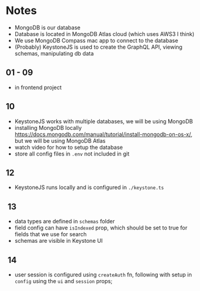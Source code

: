 # Notes

- MongoDB is our database
- Database is located in MongoDB Atlas cloud (which uses AWS3 I think)
- We use MongoDB Compass mac app to connect to the database
- (Probably) KeystoneJS is used to create the GraphQL API, viewing schemas, manipulating db data

## 01 - 09

- in frontend project

## 10

- KeystoneJS works with multiple databases, we will be using MongoDB
- installing MongoDB locally <https://docs.mongodb.com/manual/tutorial/install-mongodb-on-os-x/>, but we will be using MongoDB Atlas
- watch video for how to setup the database
- store all config files in `.env` not included in git

## 12

- KeystoneJS runs locally and is configured in `./keystone.ts`

##  13

- data types are defined in `schemas` folder
- field config can have `isIndexed` prop, which should be set to true for fields that we use for search
- schemas are visible in Keystone UI

##  14

- user session is configured using `createAuth` fn, following with setup in `config` using the `ui` and `session` props;
